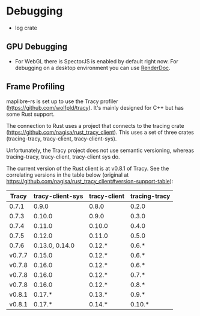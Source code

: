 # Debugging

* log crate



## GPU Debugging

* For WebGL there is SpectorJS is enabled by default right now. For debugging on a desktop environment you can use
  [RenderDoc](https://renderdoc.org/).

## Frame Profiling

maplibre-rs is set up to use the Tracy profiler (https://github.com/wolfpld/tracy). It's mainly designed for C++ but has some Rust support.

The connection to Rust uses a project that connects to the tracing crate (https://github.com/nagisa/rust_tracy_client). This uses a set of three crates (tracing-tracy, tracy-client, tracy-client-sys).

Unfortunately, the Tracy project does not use semantic versioning, whereas tracing-tracy, tracy-client, tracy-client sys do.

The current version of the Rust client is at v0.8.1 of Tracy. See the correlating versions in the table below (original at https://github.com/nagisa/rust_tracy_client#version-support-table):

| Tracy  | tracy-client-sys | tracy-client | tracing-tracy |
|--------|------------------|--------------|---------------|
| 0.7.1  | 0.9.0            | 0.8.0        | 0.2.0         |
| 0.7.3  | 0.10.0           | 0.9.0        | 0.3.0         |
| 0.7.4  | 0.11.0           | 0.10.0       | 0.4.0         |
| 0.7.5  | 0.12.0           | 0.11.0       | 0.5.0         |
| 0.7.6  | 0.13.0, 0.14.0   | 0.12.*       | 0.6.*         |
| v0.7.7 | 0.15.0           | 0.12.*       | 0.6.*         |
| v0.7.8 | 0.16.0           | 0.12.*       | 0.6.*         |
| v0.7.8 | 0.16.0           | 0.12.*       | 0.7.*         |
| v0.7.8 | 0.16.0           | 0.12.*       | 0.8.*         |
| v0.8.1 | 0.17.*           | 0.13.*       | 0.9.*         |
| v0.8.1 | 0.17.*           | 0.14.*       | 0.10.*        |
